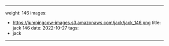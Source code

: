 
---
weight: 146
images:
- https://jumpingcow-images.s3.amazonaws.com/jack/jack_146.png
title: jack 146
date: 2022-10-27
tags:
- jack
---
